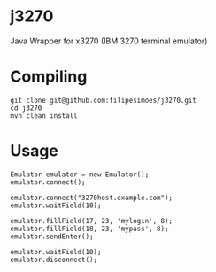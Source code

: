 # j3270
Java Wrapper for x3270 (IBM 3270 terminal emulator)

# Compiling

```
git clone git@github.com:filipesimoes/j3270.git
cd j3270
mvn clean install
```

# Usage
```
Emulator emulator = new Emulator();
emulator.connect();

emulator.connect("3270host.example.com");
emulator.waitField(10);

emulator.fillField(17, 23, 'mylogin', 8);
emulator.fillField(18, 23, 'mypass', 8);
emulator.sendEnter();

emulator.waitField(10);
emulator.disconnect();
```
